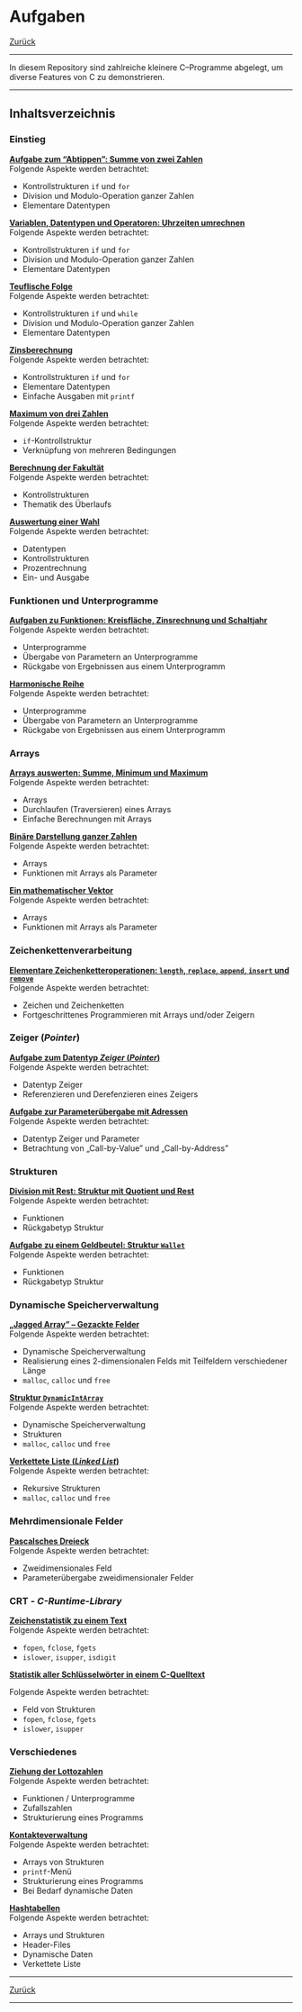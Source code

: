 # Aufgaben

[Zurück](../../Readme.md)

---

In diesem Repository sind zahlreiche kleinere C&ndash;Programme abgelegt,
um diverse Features von C zu demonstrieren.

---

## Inhaltsverzeichnis

### Einstieg

[**Aufgabe zum &ldquo;Abtippen&rdquo;: Summe von zwei Zahlen**](./ErsteSchritte/Exercises_ErsteSchritte.md)<br />
Folgende Aspekte werden betrachtet:
  * Kontrollstrukturen `if` und `for`
  * Division und Modulo-Operation ganzer Zahlen
  * Elementare Datentypen


[**Variablen, Datentypen und Operatoren: Uhrzeiten umrechnen**](./VariablenDatentypenOperatoren/Exercises_VariablenDatentypenOperatoren.md)<br />
Folgende Aspekte werden betrachtet:
  * Kontrollstrukturen `if` und `for`
  * Division und Modulo-Operation ganzer Zahlen
  * Elementare Datentypen


[**Teuflische Folge**](./TeuflischeFolge/Exercises_TeuflischeFolge.md)<br />
Folgende Aspekte werden betrachtet:
  * Kontrollstrukturen `if` und `while`
  * Division und Modulo-Operation ganzer Zahlen
  * Elementare Datentypen


[**Zinsberechnung**](./Zinsberechnung/Exercises_Zinsberechnung.md)<br />
Folgende Aspekte werden betrachtet:
  * Kontrollstrukturen `if` und `for`
  * Elementare Datentypen
  * Einfache Ausgaben mit `printf`


[**Maximum von drei Zahlen**](./Maximum/Exercises_Maximum.md)<br />
Folgende Aspekte werden betrachtet:
  * `if`-Kontrollstruktur 
  * Verknüpfung von mehreren Bedingungen

[**Berechnung der Fakultät**](./Fakultaet/Exercises_Fakultaet.md)<br />
Folgende Aspekte werden betrachtet:
  * Kontrollstrukturen
  * Thematik des Überlaufs

[**Auswertung einer Wahl**](./Wahl/Exercises_Wahl.md)<br />
Folgende Aspekte werden betrachtet:
  * Datentypen
  * Kontrollstrukturen
  * Prozentrechnung
  * Ein- und Ausgabe

### Funktionen und Unterprogramme

[**Aufgaben zu Funktionen: Kreisfläche, Zinsrechnung und Schaltjahr**](./Unterprogramme/Exercises_Unterprogramme.md)<br />
Folgende Aspekte werden betrachtet:
  * Unterprogramme
  * Übergabe von Parametern an Unterprogramme
  * Rückgabe von Ergebnissen aus einem Unterprogramm

[**Harmonische Reihe**](./HarmonischeReihe/Exercises_HarmonischeReihe.md)<br />
Folgende Aspekte werden betrachtet:
  * Unterprogramme
  * Übergabe von Parametern an Unterprogramme
  * Rückgabe von Ergebnissen aus einem Unterprogramm

### Arrays

[**Arrays auswerten: Summe, Minimum und Maximum**](./ArraySumMinMax/Exercises_ArraySumMinMax.md)<br />
Folgende Aspekte werden betrachtet:
  * Arrays
  * Durchlaufen (Traversieren) eines Arrays
  * Einfache Berechnungen mit Arrays

[**Binäre Darstellung ganzer Zahlen**](./BinaryConversion/Exercises_BinaryConversion.md)<br />
Folgende Aspekte werden betrachtet:
  * Arrays
  * Funktionen mit Arrays als Parameter

[**Ein mathematischer Vektor**](./Vector/Exercises_Vector.md)<br />
Folgende Aspekte werden betrachtet:
  * Arrays
  * Funktionen mit Arrays als Parameter

### Zeichenkettenverarbeitung

[**Elementare Zeichenketteroperationen: `length`, `replace`, `append`, `insert` und `remove`**](./Zeichenkettenverarbeitung/Exercises_Zeichenkettenverarbeitung.md)<br />
Folgende Aspekte werden betrachtet:
  * Zeichen und Zeichenketten
  * Fortgeschrittenes Programmieren mit Arrays und/oder Zeigern

### Zeiger (*Pointer*)

[**Aufgabe zum Datentyp *Zeiger* (*Pointer*)**](./Zeiger/Exercises_Zeiger.md)<br />
Folgende Aspekte werden betrachtet:
  * Datentyp Zeiger
  * Referenzieren und Derefenzieren eines Zeigers

[**Aufgabe zur Parameterübergabe mit Adressen**](./Tausche/Exercises_Tausche.md)<br />
Folgende Aspekte werden betrachtet:
  * Datentyp Zeiger und Parameter
  * Betrachtung von &bdquo;Call-by-Value&rdquo; und &bdquo;Call-by-Address&rdquo;

### Strukturen

[**Division mit Rest: Struktur mit Quotient und Rest**](./DivisionMitRest/Exercises_DivisionMitRest.md)<br />
Folgende Aspekte werden betrachtet:
  * Funktionen
  * Rückgabetyp Struktur

[**Aufgabe zu einem Geldbeutel: Struktur `Wallet`**](./Wallet/Exercises_Wallet.md)<br />
Folgende Aspekte werden betrachtet:
  * Funktionen
  * Rückgabetyp Struktur


### Dynamische Speicherverwaltung

[**&bdquo;Jagged Array&rdquo; &ndash; Gezackte Felder**](./JaggedArrays/Exercises_JaggedArrays.md)<br />
Folgende Aspekte werden betrachtet:
  * Dynamische Speicherverwaltung
  * Realisierung eines 2-dimensionalen Felds mit Teilfeldern verschiedener Länge
  * `malloc`, `calloc` und `free`


[**Struktur `DynamicIntArray`**](./DynamicIntArray/Exercises_DynamicIntArray.md)<br />
Folgende Aspekte werden betrachtet:
  * Dynamische Speicherverwaltung
  * Strukturen
  * `malloc`, `calloc` und `free`


[**Verkettete Liste (*Linked List*)**](./VerketteteListe/Exercises_VerketteteListe.md)<br />
Folgende Aspekte werden betrachtet:
  * Rekursive Strukturen
  * `malloc`, `calloc` und `free`


### Mehrdimensionale Felder

[**Pascalsches Dreieck**](./PascalTriangle/Exercises_PascalTriangle.md)<br />
Folgende Aspekte werden betrachtet:
  * Zweidimensionales Feld
  * Parameterübergabe zweidimensionaler Felder


### CRT - *C-Runtime-Library*

[**Zeichenstatistik zu einem Text**](./Zeichenstatistik/Exercises_Zeichenstatistik.md)<br />
Folgende Aspekte werden betrachtet:
  * `fopen`, `fclose`, `fgets`
  * `islower`, `isupper`, `isdigit`

[**Statistik aller Schlüsselwörter in einem C-Quelltext**](./KeywordStatistik/Exercises_KeywordStatistik.md)<br />

Folgende Aspekte werden betrachtet:
  * Feld von Strukturen
  * `fopen`, `fclose`, `fgets`
  * `islower`, `isupper`


### Verschiedenes

[**Ziehung der Lottozahlen**](./Lotto/Exercises_Lotto.md)<br />
Folgende Aspekte werden betrachtet:
  * Funktionen / Unterprogramme
  * Zufallszahlen
  * Strukturierung eines Programms

[**Kontakteverwaltung**](./Contacts/Exercises_Contacts.md)<br />
Folgende Aspekte werden betrachtet:
  * Arrays von Strukturen
  * `printf`-Menü
  * Strukturierung eines Programms
  * Bei Bedarf dynamische Daten

[**Hashtabellen**](./HashTabelle/Exercises_HashTable.md)<br />
Folgende Aspekte werden betrachtet:
  * Arrays und Strukturen
  * Header-Files
  * Dynamische Daten
  * Verkettete Liste


---


[Zurück](../../Readme.md)

---
